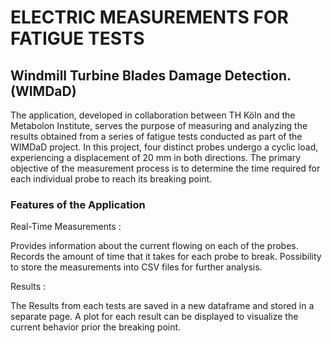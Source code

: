 # ELECTRIC MEASUREMENTS FOR FATIGUE TESTS

## Windmill Turbine Blades Damage Detection. (WIMDaD)

The application, developed in collaboration between TH Köln and the Metabolon Institute, serves the purpose of measuring and analyzing the results obtained from a series of fatigue tests conducted as part of the WIMDaD project. In this project, four distinct probes undergo a cyclic load, experiencing a displacement of 20 mm in both directions. The primary objective of the measurement process is to determine the time required for each individual probe to reach its breaking point.


### Features of the Application

Real-Time Measurements :

Provides information about the current flowing on each of the probes.
Records the amount of time that it takes for each probe to break.
Possibility to store the measurements into CSV files for further analysis.

Results :

The Results from each tests are saved in a new dataframe and stored in a separate page.
A plot for each result can be displayed to visualize the current behavior prior the breaking point.
